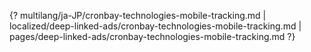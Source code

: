 {? multilang/ja-JP/cronbay-technologies-mobile-tracking.md | localized/deep-linked-ads/cronbay-technologies-mobile-tracking.md | pages/deep-linked-ads/cronbay-technologies-mobile-tracking.md ?}
